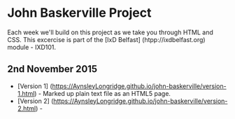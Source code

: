 John Baskerville Project
========================

Each week we'll build on this project as we take you through HTML and CSS. This excercise is part of the [IxD Belfast] (htpp://ixdbelfast.org) module - IXD101.

2nd November 2015
-----------------
+ [Version 1] (https://AynsleyLongridge.github.io/john-baskerville/version-1.html) - Marked up plain text file as an HTML5 page.
+ [Version 2] (https://AynsleyLongridge.github.io/john-baskerville/version-2.html) - 
